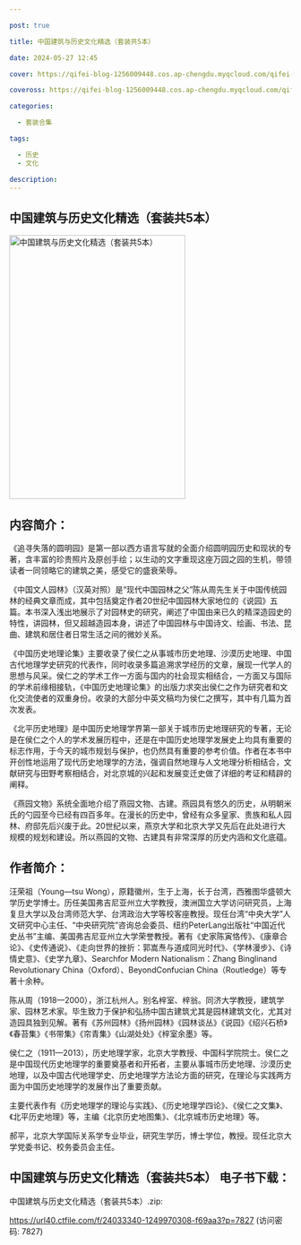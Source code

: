 ```yaml
---

post: true

title: 中国建筑与历史文化精选（套装共5本）

date: 2024-05-27 12:45

cover: https://qifei-blog-1256009448.cos.ap-chengdu.myqcloud.com/qifei-blog/6600d6239f345e8d0367d33a.jpg

coveross: https://qifei-blog-1256009448.cos.ap-chengdu.myqcloud.com/qifei-blog/6600d6239f345e8d0367d33a.jpg

categories:

  - 套装合集

tags:

  - 历史
  - 文化

description:
---
```


## 中国建筑与历史文化精选（套装共5本）
<img alt="中国建筑与历史文化精选（套装共5本） " class="aligncenter loading" data-was-processed="true" decoding="async" fetchpriority="high" height="471" src="https://qifei-blog-1256009448.cos.ap-chengdu.myqcloud.com/qifei-blog/6600d6239f345e8d0367d33a.jpg " style="cursor: zoom-in;" width="314"/>

## 内容简介：

《追寻失落的圆明园》是第一部以西方语言写就的全面介绍圆明园历史和现状的专著，含丰富的珍贵照片及原创手绘；以生动的文字重现这座万园之园的生机，带领读者一同领略它的建筑之美，感受它的盛衰荣辱。<br/>

《中国文人园林》（汉英对照）是“现代中国园林之父”陈从周先生关于中国传统园林的经典文章而成，其中包括奠定作者20世纪中国园林大家地位的《说园》五篇。本书深入浅出地展示了对园林史的研究，阐述了中国由来已久的精深造园史的特性，讲园林，但又超越造园本身，讲述了中国园林与中国诗文、绘画、书法、昆曲、建筑和居住者日常生活之间的微妙关系。<br/>

《中国历史地理论集》主要收录了侯仁之从事城市历史地理、沙漠历史地理、中国古代地理学史研究的代表作，同时收录多篇追溯求学经历的文章，展现一代学人的思想与风采。侯仁之的学术工作一方面与国内的社会现实相结合，一方面又与国际的学术前缘相接轨，《中国历史地理论集》的出版力求突出侯仁之作为研究者和文化交流使者的双重身份。收录的大部分中英文稿均为侯仁之撰写，其中有几篇为首次发表。<br/>

《北平历史地理》是中国历史地理学界第一部关于城市历史地理研究的专著，无论是在侯仁之个人的学术发展历程中，还是在中国历史地理学发展史上均具有重要的标志作用，于今天的城市规划与保护，也仍然具有重要的参考价值。作者在本书中开创性地运用了现代历史地理学的方法，强调自然地理与人文地理分析相结合，文献研究与田野考察相结合，对北京城的兴起和发展变迁史做了详细的考证和精辟的阐释。<br/>

《燕园文物》系统全面地介绍了燕园文物、古建。燕园具有悠久的历史，从明朝米氏的勺园至今已经有四百多年。在漫长的历史中，曾经有众多皇家、贵族和私人园林、府邸先后兴废于此。20世纪以来，燕京大学和北京大学又先后在此处进行大规模的规划和建设。所以燕园的文物、古建具有非常深厚的历史内涵和文化底蕴。

## 作者简介：

汪荣祖（Young—tsu Wong），原籍徽州，生于上海，长于台湾，西雅图华盛顿大学历史学博士。历任美国弗吉尼亚州立大学教授，澳洲国立大学访问研究员，上海复旦大学以及台湾师范大学、台湾政治大学等校客座教授。现任台湾“中央大学”人文研究中心主任、“中央研究院”咨询总会委员、纽约PeterLang出版社“中国近代史丛书”主编、美国弗吉尼亚州立大学荣誉教授。著有《史家陈寅恪传》、《康章合论》、《史传通说》、《走向世界的挫折：郭嵩焘与道成同光时代》、《学林漫步》、《诗情史意》、《史学九章》、Searchfor Modern Nationalism：Zhang Binglinand Revolutionary China（Oxford）、BeyondConfucian China（Routledge）等专著十余种。<br/>

陈从周（1918—2000），浙江杭州人。别名梓室、梓翁。同济大学教授，建筑学家、园林艺术家。毕生致力于保护和弘扬中国古建筑尤其是园林建筑文化，尤其对造园具独到见解。著有《苏州园林》《扬州园林》《园林谈丛》《说园》《绍兴石桥》《春苔集》《书带集》《帘青集》《山湖处处》《梓室余墨》等。<br/>

侯仁之（1911—2013），历史地理学家，北京大学教授、中国科学院院士。侯仁之是中国现代历史地理学的重要奠基者和开拓者，主要从事城市历史地理、沙漠历史地理，以及中国古代地理学史、历史地理学方法论方面的研究，在理论与实践两方面为中国历史地理学的发展作出了重要贡献。<br/>

主要代表作有《历史地理学的理论与实践》、《历史地理学四论》、《侯仁之文集》、《北平历史地理》等，主编《北京历史地图集》、《北京城市历史地理》等。<br/>

郝平，北京大学国际关系学专业毕业，研究生学历，博士学位，教授。现任北京大学党委书记、校务委员会主任。

## 中国建筑与历史文化精选（套装共5本） 电子书下载：



中国建筑与历史文化精选（套装共5本）.zip: 

https://url40.ctfile.com/f/24033340-1249970308-f69aa3?p=7827 (访问密码: 7827)
